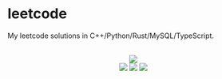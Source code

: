 # leetcode
My leetcode solutions in C++/Python/Rust/MySQL/TypeScript.

<div align="center">
<br/>
<img src="https://img.shields.io/badge/Solved-855/3374%20=%2025%25-blue.svg?style=flat-square" />
<br/>
<img src="https://img.shields.io/badge/Easy-315/840-5CB85D.svg?style=flat-square" />
<img src="https://img.shields.io/badge/Medium-427/1762-F0AE4E.svg?style=flat-square" />
<img src="https://img.shields.io/badge/Hard-113/772-D95450.svg?style=flat-square" />
</div>